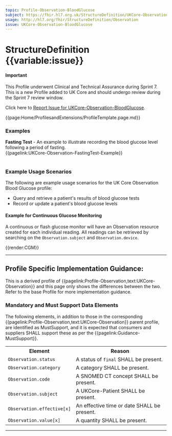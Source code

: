 ```yaml
---
topic: Profile-Observation-BloodGlucose
subject: https://fhir.hl7.org.uk/StructureDefinition/UKCore-Observation-BloodGlucose
usage: http://hl7.org/fhir/StructureDefinition/Observation
issue: UKCore-Observation-BloodGlucose
---
```


# StructureDefinition {{variable:issue}}

<div id="newAsset" markdown="span" class="alert alert-success" role="alert"><h4><i class="fa fa-star"></i> Important</h4>

This Profile underwent Clinical and Technical Assurance during Sprint 7. This is a new Profile added to UK Core and should undergo review during the Sprint 7 review window.

Click here to <a href="https://simplifier.net/HL7FHIRUKCoreR4/UKCore-Observation-BloodGlucose/~issues?level=File">Report Issue for UKCore-Observation-BloodGlucose</a>.
</div>

<nocheck>
{{page:Home/ProfilesandExtensions/ProfileTemplate.page.md}}

<div id="Examples" class="tabcontent">
  <h3>Examples</h3>
<b>Fasting Test</b> - An example to illustrate recording the blood glucose level following a period of fasting.<br/>
{{pagelink:UKCore-Observation-FastingTest-Example}}<br><br>
</div>
</nocheck>


<div id="ProfileGuidance">

### Example Usage Scenarios ###
The following are example usage scenarios for the UK Core Observation Blood Glucose profile:

- Query and retrieve a patient's results of blood glucose tests
- Record or update a patient's blood glucose levels

#### Example for Continuous Glucose Monitoring
A continuous or flash glucose monitor will have an Observation resource created for each individual reading. All readings can be retrieved by searching on the `Observation.subject` and `Observation.device`.

{{render:CGM}}

<hr class="thickline">

## Profile Specific Implementation Guidance: ##

This is a derived profile of {{pagelink:Profile-Observation,text:UKCore-Observation}} and this page only shows the differences between the two. Refer to the base Profile for more implementation guidance.

### Mandatory and Must Support Data Elements

The following elements, in addition to those in the corresponding {{pagelink:Profile-Observation,text:UKCore-Observation}} parent profile, are identified as MustSupport, and it is expected that consumers and suppliers SHALL support these as per the {{pagelink:Guidance-MustSupport}}.

<table class="assets" title="MustSupport element list">
<tr>
<th class="width30">Element</th>
<th class="width70">Reason</th>
</tr>
<tr>
<td><code>Observation.status</code></td>
<td>A status of <code>final</code> SHALL be present.</td>
</tr>
<tr>
<td><code>Observation.category</code></td>
<td>A category SHALL be present.</td>
</tr>
<tr>
<td><code>Observation.code</code></td>
<td>A SNOMED CT concept SHALL be present.</td>
</tr>
<tr>
<td><code>Observation.subject</code></td>
<td>A UKCore-Patient SHALL be present.</td>
</tr>
<tr>
<td><code>Observation.effective[x]</code></td>
<td>An effective time or date SHALL be present.</td>
</tr>
<tr>
<td><code>Observation.value[x]</code></td>
<td>A quantity SHALL be present.</td>
</tr>
</table>
</div>

---
